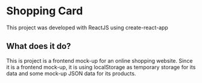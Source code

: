 # Shopping Card

This project was developed with ReactJS using create-react-app

## What does it do?

This is project is a frontend mock-up for an online shopping website. Since it is a frontend mock-up, it is using localStorage as temporary storage for its data and some mock-up JSON data for its products.
